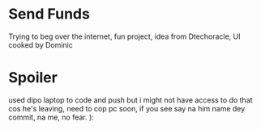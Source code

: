 # Send Funds

Trying to beg over the internet, fun project, idea from Dtechoracle, UI cooked by Dominic

# Spoiler 
 used dipo laptop to code and push but i might not have access to do that cos he's leaving, need to cop pc soon, if you see say na him name dey commit, na me, no fear. ):